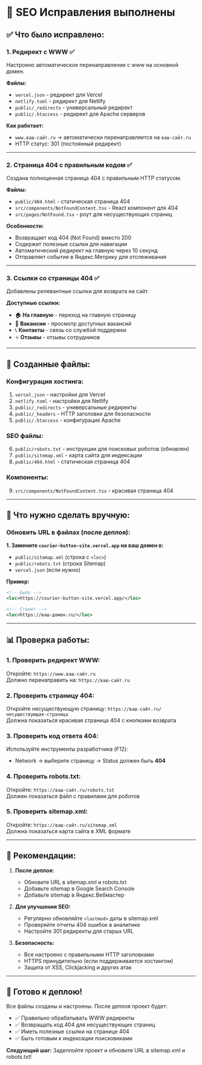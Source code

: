 # 🚀 SEO Исправления выполнены

## ✅ Что было исправлено:

### 1. **Редирект с WWW** ✅
Настроено автоматическое перенаправление с www на основной домен.

**Файлы:**
- `vercel.json` - редирект для Vercel
- `netlify.toml` - редирект для Netlify  
- `public/_redirects` - универсальный редирект
- `public/.htaccess` - редирект для Apache серверов

**Как работает:**
- `www.ваш-сайт.ru` → автоматически перенаправляется на `ваш-сайт.ru`
- HTTP статус: 301 (постоянный редирект)

---

### 2. **Страница 404 с правильным кодом** ✅
Создана полноценная страница 404 с правильным HTTP статусом.

**Файлы:**
- `public/404.html` - статическая страница 404
- `src/components/NotFoundContent.tsx` - React компонент для 404
- `src/pages/NotFound.tsx` - роут для несуществующих страниц

**Особенности:**
- Возвращает код 404 (Not Found) вместо 200
- Содержит полезные ссылки для навигации
- Автоматический редирект на главную через 10 секунд
- Отправляет событие в Яндекс.Метрику для отслеживания

---

### 3. **Ссылки со страницы 404** ✅
Добавлены релевантные ссылки для возврата на сайт.

**Доступные ссылки:**
- 🏠 **На главную** - переход на главную страницу
- 💼 **Вакансии** - просмотр доступных вакансий
- 📞 **Контакты** - связь со службой поддержки
- ⭐ **Отзывы** - отзывы сотрудников

---

## 📁 Созданные файлы:

### Конфигурация хостинга:
1. `vercel.json` - настройки для Vercel
2. `netlify.toml` - настройки для Netlify
3. `public/_redirects` - универсальные редиректы
4. `public/_headers` - HTTP заголовки для безопасности
5. `public/.htaccess` - конфигурация Apache

### SEO файлы:
6. `public/robots.txt` - инструкции для поисковых роботов (обновлен)
7. `public/sitemap.xml` - карта сайта для индексации
8. `public/404.html` - статическая страница 404

### Компоненты:
9. `src/components/NotFoundContent.tsx` - красивая страница 404

---

## 🔧 Что нужно сделать вручную:

### Обновить URL в файлах (после деплоя):

**1. Замените `courier-button-site.vercel.app` на ваш домен в:**
- `public/sitemap.xml` (строка с `<loc>`)
- `public/robots.txt` (строка Sitemap)
- `vercel.json` (если нужно)

**Пример:**
```xml
<!-- Было -->
<loc>https://courier-button-site.vercel.app/</loc>

<!-- Станет -->
<loc>https://ваш-домен.ru/</loc>
```

---

## 📊 Проверка работы:

### 1. Проверить редирект WWW:
Откройте: `https://www.ваш-сайт.ru`  
Должно перенаправить на: `https://ваш-сайт.ru`

### 2. Проверить страницу 404:
Откройте несуществующую страницу: `https://ваш-сайт.ru/несуществующая-страница`  
Должна показаться красивая страница 404 с кнопками возврата

### 3. Проверить код ответа 404:
Используйте инструменты разработчика (F12):
- Network → выберите страницу → Status должен быть **404**

### 4. Проверить robots.txt:
Откройте: `https://ваш-сайт.ru/robots.txt`  
Должен показаться файл с правилами для роботов

### 5. Проверить sitemap.xml:
Откройте: `https://ваш-сайт.ru/sitemap.xml`  
Должна показаться карта сайта в XML формате

---

## 🎯 Рекомендации:

1. **После деплоя:**
   - Обновите URL в sitemap.xml и robots.txt
   - Добавьте sitemap в Google Search Console
   - Добавьте sitemap в Яндекс.Вебмастер

2. **Для улучшения SEO:**
   - Регулярно обновляйте `<lastmod>` даты в sitemap.xml
   - Проверяйте отчеты 404 ошибок в аналитике
   - Настройте 301 редиректы для старых URL

3. **Безопасность:**
   - Все настроено с правильными HTTP заголовками
   - HTTPS принудительно (если поддерживается хостингом)
   - Защита от XSS, Clickjacking и других атак

---

## 🚀 Готово к деплою!

Все файлы созданы и настроены. После деплоя проект будет:
- ✅ Правильно обрабатывать WWW редиректы
- ✅ Возвращать код 404 для несуществующих страниц
- ✅ Иметь полезные ссылки на странице 404
- ✅ Быть готовым к индексации поисковиками

**Следующий шаг:** Задеплойте проект и обновите URL в sitemap.xml и robots.txt!

